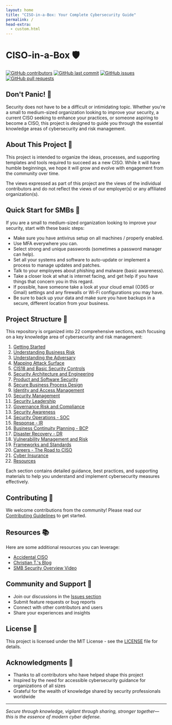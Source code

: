 ```yaml
---
layout: home
title: "CISO-in-a-Box: Your Complete Cybersecurity Guide"
permalink: /
head-extra: 
  - custom.html
---
```


# CISO-in-a-Box 🛡️

[![GitHub contributors](https://img.shields.io/github/contributors/CroodSolutions/CISOinaBox)](https://github.com/CroodSolutions/CISOinaBox/graphs/contributors)
[![GitHub last commit](https://img.shields.io/github/last-commit/CroodSolutions/CISOinaBox)](https://github.com/CroodSolutions/CISOinaBox/commits/main)
[![GitHub issues](https://img.shields.io/github/issues/CroodSolutions/CISOinaBox)](https://github.com/CroodSolutions/CISOinaBox/issues)
[![GitHub pull requests](https://img.shields.io/github/issues-pr/CroodSolutions/CISOinaBox)](https://github.com/CroodSolutions/CISOinaBox/pulls)

## Don't Panic! 🚨

Security does not have to be a difficult or intimidating topic. Whether you're a small to medium-sized organization looking to improve your security, a current CISO seeking to enhance your practices, or someone aspiring to become a CISO, this project is designed to guide you through the essential knowledge areas of cybersecurity and risk management.

## About This Project 🎯

This project is intended to organize the ideas, processes, and supporting templates and tools required to succeed as a new CISO. While it will have humble beginnings, we hope it will grow and evolve with engagement from the community over time.

The views expressed as part of this project are the views of the individual contributors and do not reflect the views of our employer(s) or any affiliated organization(s).

## Quick Start for SMBs 🚀

If you are a small to medium-sized organization looking to improve your security, start with these basic steps:

- Make sure you have antivirus setup on all machines / properly enabled.
- Use MFA everywhere you can.
- Select strong and unique passwords (sometimes a password manager can help).
- Set all your systems and software to auto-update or implement a process to manage updates and patches.
- Talk to your employees about phishing and malware (basic awareness).
- Take a closer look at what is internet facing, and get help if you have things that concern you in this regard.
- If possible, have someone take a look at your cloud email (O365 or Gmail) settings and any firewalls or Wi-Fi configurations you may have.
- Be sure to back up your data and make sure you have backups in a secure, different location from your business.

## Project Structure 📁

This repository is organized into 22 comprehensive sections, each focusing on a key knowledge area of cybersecurity and risk management:

1. [Getting Started](01%20-%20Getting%20Started/)
2. [Understanding Business Risk](02%20-%20Understanding%20Business%20Risk/)
3. [Understanding the Adversary](03%20-%20Understanding%20the%20Adversary/)
4. [Mapping Attack Surface](04%20-%20Mapping%20Attack%20Surface/)
5. [CIS18 and Basic Security Controls](05%20-%20CIS18%20and%20Basic%20Security%20Controls/)
6. [Security Architecture and Engineering](06%20-%20Security%20Architecture%20and%20Engineering/)
7. [Product and Software Security](07%20-%20Product%20and%20Software%20Security/)
8. [Secure Business Process Design](08%20-%20Secure%20Business%20Process%20Design/)
9. [Identity and Access Management](09%20-%20Identity%20and%20Access%20Management/)
10. [Security Management](10%20-%20Security%20Management/)
11. [Security Leadership](11%20-%20Security%20Leadership/)
12. [Governance Risk and Compliance](12%20-%20Governance%20Risk%20and%20Compliance/)
13. [Security Awareness](13%20-%20Security%20Awareness/)
14. [Security Operations - SOC](14%20-%20Security%20Operations%20-%20SOC/)
15. [Response - IR](15%20-%20Response%20-%20IR/)
16. [Business Continuity Planning - BCP](16%20-%20Business%20Continuity%20Planning%20-%20BCP/)
17. [Disaster Recovery - DR](17%20-%20Disaster%20Recovery%20-%20DR/)
18. [Vulnerability Management and Risk](18%20-%20Vulnerability%20Management%20and%20Risk/)
19. [Frameworks and Standards](19%20-%20Frameworks%20and%20Standards/)
20. [Careers - The Road to CISO](20%20-%20Careers%20-%20The%20Road%20to%20CISO/)
21. [Cyber Insurance](21%20-%20Cyber%20Insurance/)
22. [Resources](22%20-%20Resources/)

Each section contains detailed guidance, best practices, and supporting materials to help you understand and implement cybersecurity measures effectively.

## Contributing 🤝

We welcome contributions from the community! Please read our [Contributing Guidelines](CONTRIBUTING.md) to get started.

## Resources 📚

Here are some additional resources you can leverage:

- [Accidental CISO](https://www.accidentalciso.net/)
- [Christian T.'s Blog](https://christiant.io/)
- [SMB Security Overview Video](https://www.youtube.com/watch?v=bp-dSKiBLIo)

## Community and Support 💬

- Join our discussions in the [Issues section](https://github.com/CroodSolutions/CISOinaBox/issues)
- Submit feature requests or bug reports
- Connect with other contributors and users
- Share your experiences and insights

## License 📄

This project is licensed under the MIT License - see the [LICENSE](LICENSE) file for details.

## Acknowledgments 🙏

- Thanks to all contributors who have helped shape this project
- Inspired by the need for accessible cybersecurity guidance for organizations of all sizes
- Grateful for the wealth of knowledge shared by security professionals worldwide

---

*Secure through knowledge, vigilant through sharing, stronger together—this is the essence of modern cyber defense.*
